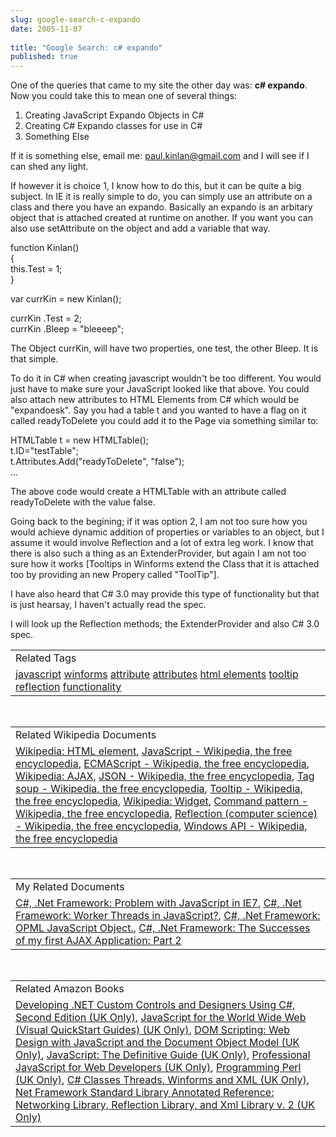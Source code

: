 ```yaml
---
slug: google-search-c-expando
date: 2005-11-07
 
title: "Google Search: c# expando"
published: true
---
```

One of the queries that came to my site the other day was: <strong>c# expando</strong>. Now you could take this to mean one of several things:<br /><ol>
<li>Creating JavaScript Expando Objects in C#</li>
<li>Creating C# Expando classes for use in C#</li>
<li>Something Else</li>
</ol><p>If it is something else, email me: <a href="mailto:paul.kinlan@gmail.com">paul.kinlan@gmail.com</a> and I will see if I can shed any light.</p><p>If however it is choice 1, I know how to do this, but it can be quite a big subject. In IE it is really simple to do, you can simply use an attribute on a class and there you have an expando. Basically an expando is an arbitary object that is attached created at runtime on another. If you want you can also use setAttribute on the object and add a variable that way.</p><p>function Kinlan()<br />{<br />this.Test = 1;<br />}<p />var currKin = new Kinlan();</p><p>currKin .Test = 2;<br />currKin .Bleep = "bleeeep";</p><p>The Object currKin, will have two properties, one test, the other Bleep. It is that simple.</p><p>To do it in C# when creating javascript wouldn't be too different. You would just have to make sure your JavaScript looked like that above. You could also attach new attributes to HTML Elements from C# which would be "expandoesk". Say you had a table t and you wanted to have a flag on it called readyToDelete you could add it to the Page via something similar to:</p><p>HTMLTable t = new HTMLTable();<br />t.ID="testTable";<br />t.Attributes.Add("readyToDelete", "false");<br />...</p><p>The above code would create a HTMLTable with an attribute called readyToDelete with the value false.</p><p>Going back to the begining; if it was option 2, I am not too sure how you would achieve dynamic addition of properties or variables to an object, but I assume it would involve Reflection and a lot of extra leg work. I know that there is also such a thing as an ExtenderProvider, but again I am not too sure how it works [Tooltips in Winforms extend the Class that it is attached too by providing an new Propery called "ToolTip"].</p><p>I have also heard that C# 3.0 may provide this type of functionality but that is just hearsay, I haven't actually read the spec.</p><p>I will look up the Reflection methods; the ExtenderProvider and also C# 3.0 spec.</p><p /><table class="TechnoratiHead TagHeader">
<tr><td>Related Tags</td></tr>
<tr class="Technorati"><td>
<a href="https://paul.kinlan.me/tags/javascript" class="Tag" rel="tag">javascript</a> <a href="https://paul.kinlan.me/tags/winforms" class="Tag" rel="tag">winforms</a> <a href="https://paul.kinlan.me/tags/attribute" class="Tag" rel="tag">attribute</a> <a href="https://paul.kinlan.me/tags/attributes" class="Tag" rel="tag">attributes</a> <a href="https://paul.kinlan.me/tags/html%20elements" class="Tag" rel="tag">html elements</a> <a href="https://paul.kinlan.me/tags/tooltip" class="Tag" rel="tag">tooltip</a> <a href="https://paul.kinlan.me/tags/reflection" class="Tag" rel="tag">reflection</a> <a href="https://paul.kinlan.me/tags/functionality" class="Tag" rel="tag">functionality</a>
</td></tr>
</table><br /><table class="TechnoratiHead TagHeader">
<tr><td>Related Wikipedia Documents</td></tr>
<tr class="Technorati"><td>
<a href="http://en.wikipedia.org/wiki/HTML_element" class="Tag" rel="tag">Wikipedia: HTML element</a>, <a href="http://en.wikipedia.org/wiki/JavaScript" class="Tag" rel="tag">JavaScript - Wikipedia, the free encyclopedia</a>, <a href="http://en.wikipedia.org/wiki/ECMAScript" class="Tag" rel="tag">ECMAScript - Wikipedia, the free encyclopedia</a>, <a href="http://en.wikipedia.org/wiki/AJAX" class="Tag" rel="tag">Wikipedia: AJAX</a>, <a href="http://en.wikipedia.org/wiki/JSON" class="Tag" rel="tag">JSON - Wikipedia, the free encyclopedia</a>, <a href="http://en.wikipedia.org/wiki/Tag_Soup" class="Tag" rel="tag">Tag soup - Wikipedia, the free encyclopedia</a>, <a href="http://en.wikipedia.org/wiki/Tooltip" class="Tag" rel="tag">Tooltip - Wikipedia, the free encyclopedia</a>, <a href="http://en.wikipedia.org/wiki/Widget_(computing)" class="Tag" rel="tag">Wikipedia: Widget</a>, <a href="http://en.wikipedia.org/wiki/Command_pattern" class="Tag" rel="tag">Command pattern - Wikipedia, the free encyclopedia</a>, <a href="http://en.wikipedia.org/wiki/Reflection_(computer_science)" class="Tag" rel="tag">Reflection (computer science) - Wikipedia, the free encyclopedia</a>, <a href="http://en.wikipedia.org/wiki/Win32" class="Tag" rel="tag">Windows API - Wikipedia, the free encyclopedia</a>
</td></tr>
</table><br /><table class="TechnoratiHead TagHeader">
<tr><td>My Related Documents</td></tr>
<tr class="Technorati"><td>
<a href="http://www.kinlan.co.uk/2005/10/problem-with-javascript-in_113008416967688222.html" class="Tag" rel="tag">C#, .Net Framework: Problem with JavaScript in IE7</a>, <a href="http://www.kinlan.co.uk/2005/09/worker-threads-in-javascript.html" class="Tag" rel="tag">C#, .Net Framework: Worker Threads in JavaScript?</a>, <a href="http://www.kinlan.co.uk/2005/10/opml-javascript-object.html" class="Tag" rel="tag">C#, .Net Framework: OPML JavaScript Object.</a>, <a href="http://www.kinlan.co.uk/2005/08/successes-of-my-first-ajax-application_14.html" class="Tag" rel="tag">C#, .Net Framework: The Successes of my first AJAX Application: Part 2</a>
</td></tr>
</table><br /><table class="TechnoratiHead TagHeader">
<tr><td>Related Amazon Books</td></tr>
<tr class="Technorati"><td>
<a href="http://www.amazon.co.uk/exec/obidos/redirect?tag=cnetfra-21%26link_code=xm2%26camp=2025%26creative=165953%26path=http://www.amazon.co.uk/gp/redirect.html%253fASIN=0972317902%2526tag=cnetfra-21%2526lcode=xm2%2526cID=2025%2526ccmID=165953%2526location=/o/ASIN/0972317902%25253FSubscriptionId=0CM2PVF6VAHJQKW5G782" class="Tag" rel="tag">Developing .NET Custom Controls and Designers Using C#, Second Edition (UK Only)</a>, <a href="http://www.amazon.co.uk/exec/obidos/redirect?tag=cnetfra-21%26link_code=xm2%26camp=2025%26creative=165953%26path=http://www.amazon.co.uk/gp/redirect.html%253fASIN=032119439X%2526tag=cnetfra-21%2526lcode=xm2%2526cID=2025%2526ccmID=165953%2526location=/o/ASIN/032119439X%25253FSubscriptionId=0CM2PVF6VAHJQKW5G782" class="Tag" rel="tag">JavaScript for the World Wide Web (Visual QuickStart Guides) (UK Only)</a>, <a href="http://www.amazon.co.uk/exec/obidos/redirect?tag=cnetfra-21%26link_code=xm2%26camp=2025%26creative=165953%26path=http://www.amazon.co.uk/gp/redirect.html%253fASIN=1590595335%2526tag=cnetfra-21%2526lcode=xm2%2526cID=2025%2526ccmID=165953%2526location=/o/ASIN/1590595335%25253FSubscriptionId=0CM2PVF6VAHJQKW5G782" class="Tag" rel="tag">DOM Scripting: Web Design with JavaScript and the Document Object Model (UK Only)</a>, <a href="http://www.amazon.co.uk/exec/obidos/redirect?tag=cnetfra-21%26link_code=xm2%26camp=2025%26creative=165953%26path=http://www.amazon.co.uk/gp/redirect.html%253fASIN=0596000480%2526tag=cnetfra-21%2526lcode=xm2%2526cID=2025%2526ccmID=165953%2526location=/o/ASIN/0596000480%25253FSubscriptionId=0CM2PVF6VAHJQKW5G782" class="Tag" rel="tag">JavaScript: The Definitive Guide (UK Only)</a>, <a href="http://www.amazon.co.uk/exec/obidos/redirect?tag=cnetfra-21%26link_code=xm2%26camp=2025%26creative=165953%26path=http://www.amazon.co.uk/gp/redirect.html%253fASIN=0764579088%2526tag=cnetfra-21%2526lcode=xm2%2526cID=2025%2526ccmID=165953%2526location=/o/ASIN/0764579088%25253FSubscriptionId=0CM2PVF6VAHJQKW5G782" class="Tag" rel="tag">Professional JavaScript for Web Developers (UK Only)</a>, <a href="http://www.amazon.co.uk/exec/obidos/redirect?tag=cnetfra-21%26link_code=xm2%26camp=2025%26creative=165953%26path=http://www.amazon.co.uk/gp/redirect.html%253fASIN=0596000278%2526tag=cnetfra-21%2526lcode=xm2%2526cID=2025%2526ccmID=165953%2526location=/o/ASIN/0596000278%25253FSubscriptionId=0CM2PVF6VAHJQKW5G782" class="Tag" rel="tag">Programming Perl (UK Only)</a>, <a href="http://www.amazon.co.uk/exec/obidos/redirect?tag=cnetfra-21%26link_code=xm2%26camp=2025%26creative=165953%26path=http://www.amazon.co.uk/gp/redirect.html%253fASIN=8176565024%2526tag=cnetfra-21%2526lcode=xm2%2526cID=2025%2526ccmID=165953%2526location=/o/ASIN/8176565024%25253FSubscriptionId=0CM2PVF6VAHJQKW5G782" class="Tag" rel="tag">C# Classes Threads, Winforms and XML (UK Only)</a>, <a href="http://www.amazon.co.uk/exec/obidos/redirect?tag=cnetfra-21%26link_code=xm2%26camp=2025%26creative=165953%26path=http://www.amazon.co.uk/gp/redirect.html%253fASIN=0321194454%2526tag=cnetfra-21%2526lcode=xm2%2526cID=2025%2526ccmID=165953%2526location=/o/ASIN/0321194454%25253FSubscriptionId=0CM2PVF6VAHJQKW5G782" class="Tag" rel="tag">Net Framework Standard Library Annotated Reference: Networking Library, Reflection Library, and Xml Library v. 2 (UK Only)</a>
</td></tr>
</table><div class="blogger-post-footer"><img class="posterous_download_image" src="https://blogger.googleusercontent.com/tracker/8109338-113140231444572106?l=www.kinlan.co.uk%2Findex.html" height="1" alt="" width="1" /></div>

